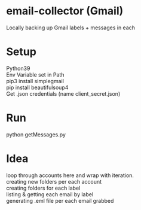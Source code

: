 # email-collector (Gmail)
Locally backing up Gmail labels + messages in each

# Setup
Python39<br />
Env Variable set in Path<br />
pip3 install simplegmail<br />
pip install beautifulsoup4<br />
Get .json credentials (name client_secret.json)

# Run
python getMessages.py

# Idea
loop through accounts here and wrap with iteration.<br />
creating new folders per each account<br />
creating folders for each label<br />
listing & getting each email by label<br />
generating .eml file per each email grabbed<br />
